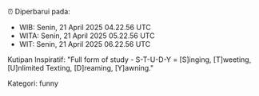 ⏰ Diperbarui pada:
- WIB: Senin, 21 April 2025 04.22.56 UTC
- WITA: Senin, 21 April 2025 05.22.56 UTC
- WIT: Senin, 21 April 2025 06.22.56 UTC

Kutipan Inspiratif:
"Full form of study - S-T-U-D-Y = [S]inging, [T]weeting, [U]nlimited Texting, [D]reaming, [Y]awning."


Kategori: funny

